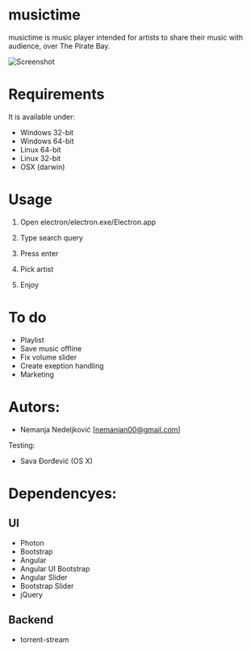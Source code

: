 # musictime

musictime is music player intended for artists to share their music with audience, over The Pirate Bay. 

![Screenshot](https://raw.githubusercontent.com/nemanjan00/musictime/master/screenshots/01.png)

# Requirements

It is available under: 

- Windows 32-bit
- Windows 64-bit
- Linux 64-bit
- Linux 32-bit
- OSX (darwin)

# Usage

1) Open electron/electron.exe/Electron.app

2) Type search query

3) Press enter

4) Pick artist

5) Enjoy

# To do

- Playlist
- Save music offline
- Fix volume slider
- Create exeption handling
- Marketing

# Autors: 

- Nemanja Nedeljković [nemanjan00@gmail.com]

Testing: 

- Sava Đorđević (OS X)

# Dependencyes: 

## UI

- Photon
- Bootstrap
- Angular
- Angular UI Bootstrap
- Angular Slider
- Bootstrap Slider
- jQuery

## Backend

- torrent-stream

